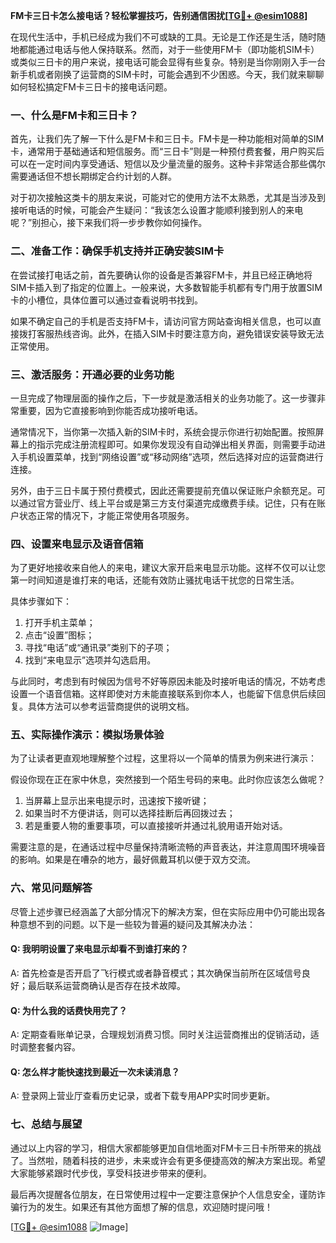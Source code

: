 **FM卡三日卡怎么接电话？轻松掌握技巧，告别通信困扰[[TG💪+ @esim1088](https://t.me/s/esim1088)]**

在现代生活中，手机已经成为我们不可或缺的工具。无论是工作还是生活，随时随地都能通过电话与他人保持联系。然而，对于一些使用FM卡（即功能机SIM卡）或类似三日卡的用户来说，接电话可能会显得有些复杂。特别是当你刚刚入手一台新手机或者刚换了运营商的SIM卡时，可能会遇到不少困惑。今天，我们就来聊聊如何轻松搞定FM卡三日卡的接电话问题。

### 一、什么是FM卡和三日卡？

首先，让我们先了解一下什么是FM卡和三日卡。FM卡是一种功能相对简单的SIM卡，通常用于基础通话和短信服务。而“三日卡”则是一种预付费套餐，用户购买后可以在一定时间内享受通话、短信以及少量流量的服务。这种卡非常适合那些偶尔需要通话但不想长期绑定合约计划的人群。

对于初次接触这类卡的朋友来说，可能对它的使用方法不太熟悉，尤其是当涉及到接听电话的时候，可能会产生疑问：“我该怎么设置才能顺利接到别人的来电呢？”别担心，接下来我们将一步步教你如何操作。

### 二、准备工作：确保手机支持并正确安装SIM卡

在尝试接打电话之前，首先要确认你的设备是否兼容FM卡，并且已经正确地将SIM卡插入到了指定的位置上。一般来说，大多数智能手机都有专门用于放置SIM卡的小槽位，具体位置可以通过查看说明书找到。

如果不确定自己的手机是否支持FM卡，请访问官方网站查询相关信息，也可以直接拨打客服热线咨询。此外，在插入SIM卡时要注意方向，避免错误安装导致无法正常使用。

### 三、激活服务：开通必要的业务功能

一旦完成了物理层面的操作之后，下一步就是激活相关的业务功能了。这一步骤非常重要，因为它直接影响到你能否成功接听电话。

通常情况下，当你第一次插入新的SIM卡时，系统会提示你进行初始配置。按照屏幕上的指示完成注册流程即可。如果你发现没有自动弹出相关界面，则需要手动进入手机设置菜单，找到“网络设置”或“移动网络”选项，然后选择对应的运营商进行连接。

另外，由于三日卡属于预付费模式，因此还需要提前充值以保证账户余额充足。可以通过官方营业厅、线上平台或是第三方支付渠道完成缴费手续。记住，只有在账户状态正常的情况下，才能正常使用各项服务。

### 四、设置来电显示及语音信箱

为了更好地接收来自他人的来电，建议大家开启来电显示功能。这样不仅可以让您第一时间知道是谁打来的电话，还能有效防止骚扰电话干扰您的日常生活。

具体步骤如下：
1. 打开手机主菜单；
2. 点击“设置”图标；
3. 寻找“电话”或“通讯录”类别下的子项；
4. 找到“来电显示”选项并勾选启用。

与此同时，考虑到有时候因为信号不好等原因未能及时接听电话的情况，不妨考虑设置一个语音信箱。这样即使对方未能直接联系到你本人，也能留下信息供后续回复。具体方法可以参考运营商提供的说明文档。

### 五、实际操作演示：模拟场景体验

为了让读者更直观地理解整个过程，这里将以一个简单的情景为例来进行演示：

假设你现在正在家中休息，突然接到一个陌生号码的来电。此时你应该怎么做呢？
1. 当屏幕上显示出来电提示时，迅速按下接听键；
2. 如果当时不方便讲话，则可以选择挂断后再回拨过去；
3. 若是重要人物的重要事项，可以直接接听并通过礼貌用语开始对话。

需要注意的是，在通话过程中尽量保持清晰流畅的声音表达，并注意周围环境噪音的影响。如果是在嘈杂的地方，最好佩戴耳机以便于双方交流。

### 六、常见问题解答

尽管上述步骤已经涵盖了大部分情况下的解决方案，但在实际应用中仍可能出现各种意想不到的问题。以下是一些较为普遍的疑问及其解决办法：

#### Q: 我明明设置了来电显示却看不到谁打来的？
A: 首先检查是否开启了飞行模式或者静音模式；其次确保当前所在区域信号良好；最后联系运营商确认是否存在技术故障。

#### Q: 为什么我的话费快用完了？
A: 定期查看账单记录，合理规划消费习惯。同时关注运营商推出的促销活动，适时调整套餐内容。

#### Q: 怎么样才能快速找到最近一次未读消息？
A: 登录网上营业厅查看历史记录，或者下载专用APP实时同步更新。

### 七、总结与展望

通过以上内容的学习，相信大家都能够更加自信地面对FM卡三日卡所带来的挑战了。当然啦，随着科技的进步，未来或许会有更多便捷高效的解决方案出现。希望大家能够紧跟时代步伐，享受科技进步带来的便利。

最后再次提醒各位朋友，在日常使用过程中一定要注意保护个人信息安全，谨防诈骗行为的发生。如果还有其他方面想了解的信息，欢迎随时提问哦！

[[TG💪+ @esim1088](https://t.me/s/esim1088) ![Image](https://i.postimg.cc/4NQfJmqS/Snipaste-2025-05-13-00-14-12.png)]